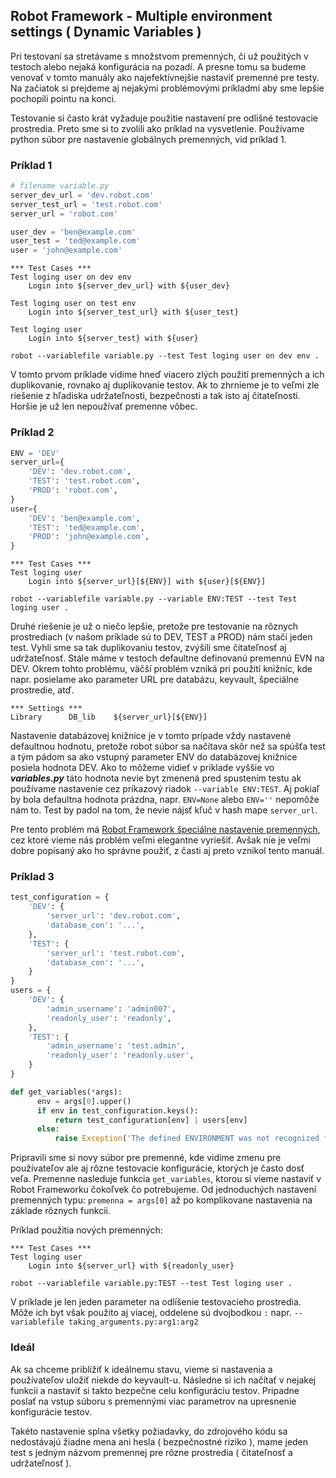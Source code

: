 ## Robot Framework - Multiple environment settings ( Dynamic Variables )

Pri testovaní sa stretávame s množstvom premenných, či už použitých v testoch alebo nejaká konfigurácia na pozadí. 
A presne tomu sa budeme venovať v tomto manuály ako najefektívnejšie nastaviť premenné pre testy. Na začiatok si 
prejdeme aj nejakými problémovými príkladmi aby sme lepšie pochopili pointu na konci. 

Testovanie si často krát vyžaduje použitie nastavení pre odlišné testovacie prostredia. Preto sme si to zvolili 
ako príklad na vysvetlenie. Používame python súbor pre nastavenie globálnych premenných, vid príklad 1.


### Príklad 1
```python
# filename variable.py
server_dev_url = 'dev.robot.com'
server_test_url = 'test.robot.com'
server_url = 'robot.com'

user_dev = 'ben@example.com'
user_test = 'ted@example.com'
user = 'john@example.com'
```
```robot
*** Test Cases ***
Test loging user on dev env
    Login into ${server_dev_url} with ${user_dev} 

Test loging user on test env
    Login into ${server_test_url} with ${user_test} 

Test loging user
    Login into ${server_test} with ${user} 
```
```commandline
robot --variablefile variable.py --test Test loging user on dev env .
```
V tomto prvom príklade vidíme hneď viacero zlých použití premenných a ich duplikovanie, 
rovnako aj duplikovanie testov. Ak to zhrnieme je to veľmi zle riešenie z hľadiska udržateľnosti, 
bezpečnosti a tak isto aj čitateľnosti. Horšie je už len nepoužívať premenne vôbec.

### Príklad 2
```python
ENV = 'DEV'
server_url={
    'DEV': 'dev.robot.com',
    'TEST': 'test.robot.com',
    'PROD': 'robot.com',
}
user={
    'DEV': 'ben@example.com',
    'TEST': 'ted@example.com',
    'PROD': 'john@example.com',
}
```
```robot
*** Test Cases ***
Test loging user
    Login into ${server_url}[${ENV}] with ${user}[${ENV}] 
```
```commandline
robot --variablefile variable.py --variable ENV:TEST --test Test loging user .
```
Druhé riešenie je už o niečo lepšie, pretože pre testovanie na rôznych prostrediach 
(v našom príklade sú to DEV, TEST a PROD) nám stačí jeden test. Vyhli sme sa tak duplikovaniu testov, 
zvýšili sme čitateľnosť aj udržateľnosť. Stále máme v testoch defaultne definovanú premennú EVN na DEV. 
Okrem tohto problému, väčší problém vzniká pri použití knižníc, kde napr. posielame ako parameter URL pre databázu,
keyvault, špeciálne prostredie, atď.

```robot
*** Settings ***
Library      DB_lib    ${server_url}[${ENV}]
```
Nastavenie databázovej knižnice je v tomto prípade vždy nastavené defaultnou hodnotu, pretože robot súbor sa 
načítava skôr než sa spúšťa test a tým pádom sa ako vstupný parameter ENV do databázovej knižnice posiela hodnota DEV. 
Ako to môžeme vidieť v príklade vyššie vo **_variables.py_** táto hodnota nevie byt zmenená pred spustením testu ak 
používame nastavenie cez príkazový riadok `--variable ENV:TEST`. Aj pokiaľ by bola defaultna hodnota prázdna, 
napr. `ENV=None` alebo `ENV=''` nepomôže nám to. Test by padol na tom, že nevie nájsť kľuč v hash mape `server_url`.

Pre tento problém má [Robot Framework špeciálne nastavenie premenných](https://robotframework.org/robotframework/latest/RobotFrameworkUserGuide.html#getting-variables-from-a-special-function), 
cez ktoré vieme nás problém veľmi elegantne vyriešiť. Avšak nie je veľmi dobre popísaný ako ho správne použiť, 
z časti aj preto vznikol tento manuál.

### Príklad 3
```python
test_configuration = {
    'DEV': {
        'server_url': 'dev.robot.com',
        'database_con': '...',
    },
    'TEST': {
        'server_url': 'test.robot.com',
        'database_con': '...',
    }
}
users = {
    'DEV': {
        'admin_username': 'admin007',
        'readonly_user': 'readonly',
    },
    'TEST': {
        'admin_username': 'test.admin',
        'readonly_user': 'readonly.user',
    }  
}

def get_variables(*args):
      env = args[0].upper()
      if env in test_configuration.keys():
          return test_configuration[env] | users[env]
      else:
          raise Exception('The defined ENVIRONMENT was not recognized for running tests!')
```
Pripravili sme si novy súbor pre premenné, kde vidíme zmenu pre používateľov ale aj rôzne testovacie konfigurácie, 
ktorých je často dosť veľa. Premenne nasleduje funkcia `get_variables`, ktorou si vieme nastaviť v Robot Frameworku 
čokoľvek čo potrebujeme. Od jednoduchých nastavení premenných typu: `premenna = args[0]` až po komplikovane nastavenia
na základe rôznych funkcii.

Príklad použitia nových premenných:
```robot
*** Test Cases ***
Test loging user
    Login into ${server_url} with ${readonly_user} 
```
```commandline
robot --variablefile variable.py:TEST --test Test loging user .
```


V príklade je len jeden parameter na odlíšenie testovacieho prostredia. 
Môže ich byt však použito aj viacej, oddelene sú dvojbodkou `:` napr. `--variablefile taking_arguments.py:arg1:arg2`

### Ideál
Ak sa chceme priblížiť k ideálnemu stavu, vieme si nastavenia a používateľov uložiť niekde do keyvault-u. 
Následne si ich načítať v nejakej funkcii a nastaviť si takto bezpečne celu konfiguráciu testov. 
Pripadne poslať na vstup súboru s premennými viac parametrov na upresnenie konfigurácie testov.

Takéto nastavenie splna všetky požiadavky, do zdrojového kódu sa nedostávajú žiadne mena ani hesla 
( bezpečnostné riziko ), mame jeden test s jedným názvom premennej pre rôzne prostredia ( čitateľnosť a udržateľnosť ).